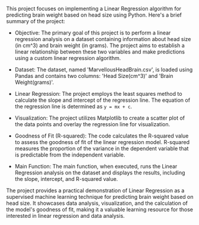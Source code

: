 This project focuses on implementing a Linear Regression algorithm for predicting brain weight based on head size using Python. Here's a brief summary of the project:

- Objective: The primary goal of this project is to perform a linear regression analysis on a dataset containing information about head size (in cm^3) and brain weight (in grams). The project aims to establish a linear relationship between these two variables and make predictions using a custom linear regression algorithm.

- Dataset: The dataset, named 'MarvellousHeadBrain.csv', is loaded using Pandas and contains two columns: 'Head Size(cm^3)' and 'Brain Weight(grams)'.

- Linear Regression: The project employs the least squares method to calculate the slope and intercept of the regression line. The equation of the regression line is determined as `y = mx + c`.

- Visualization: The project utilizes Matplotlib to create a scatter plot of the data points and overlay the regression line for visualization.

- Goodness of Fit (R-squared): The code calculates the R-squared value to assess the goodness of fit of the linear regression model. R-squared measures the proportion of the variance in the dependent variable that is predictable from the independent variable.

- Main Function: The main function, when executed, runs the Linear Regression analysis on the dataset and displays the results, including the slope, intercept, and R-squared value.

The project provides a practical demonstration of Linear Regression as a supervised machine learning technique for predicting brain weight based on head size. It showcases data analysis, visualization, and the calculation of the model's goodness of fit, making it a valuable learning resource for those interested in linear regression and data analysis.